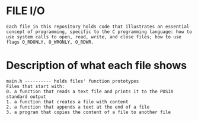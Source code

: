 # FILE I/O

    Each file in this repository holds code that illustrates an essential concept of programming, specific to the C programming language: how to use system calls to open, read, write, and close files; how to use flags O_RDONLY, O_WRONLY, O_RDWR.

# Description of what each file shows


    main.h ---------- holds files' function prototypes
    Files that start with:
    0. a function that reads a text file and prints it to the POSIX standard output
    1. a function that creates a file with content
    2. a function that appends a text at the end of a file
    3. a program that copies the content of a file to another file